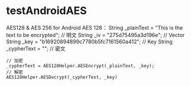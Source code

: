 # testAndroidAES
AES128 & AES 256 for Android
AES 128：
    String _plainText = "This is the text to be encrypted"; // 明文
    String _iv = "275d75495a3d196e";  // Vector
    String _key = "b16920894899c7780b5fc7161560a412"; // Key
    String _cypherText = ""; // 密文
    
    // 加密
    _cypherText = AES128Helper.AESEncrypt(_plainText, _key);
    // 解密
    AES128Helper.AESDecrypt(_cypherText, _key)
